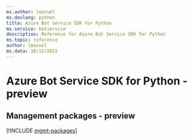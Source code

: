 ```yaml
---
ms.author: lmazuel
ms.devlang: python
title: Azure Bot Service SDK for Python
ms.service: botservice
description: Reference for Azure Bot Service SDK for Python
ms.topic: reference
author: lmazuel
ms.data: 10/12/2022
---
```

# Azure Bot Service SDK for Python - preview

## Management packages - preview
[!INCLUDE [mgmt-packages](bot-service-mgmt-index.md)]